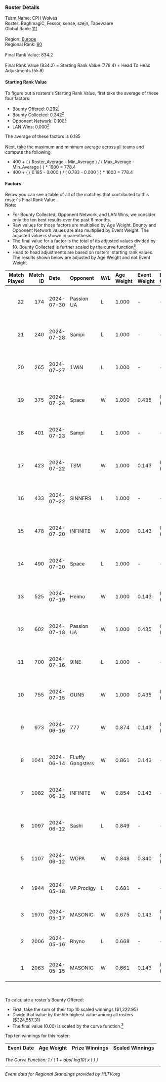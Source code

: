 ### Roster Details<br />
Team Name: CPH Wolves<br />
Roster: BøghmagiC, Fessor, sense, szejn, Tapewaare<br />
Global Rank: [111](../standings_global.md)<br />
<br />
Region: [Europe]( ../standings_europe.md)<br />
Regional Rank: [80]( ../standings_europe.md)<br />
<br />
Final Rank Value:  834.2<br />
<br />
Final Rank Value (834.2) = Starting Rank Value (778.4) + Head To Head Adjustments (55.8)<br />

#### Starting Rank Value<br />
To figure out a rosters's Starting Rank Value, first take the average of these four factors:<br />
- Bounty Offered: 0.292[<sup>1</sup>](#table2)
- Bounty Collected: 0.342[<sup>2</sup>](#table1)
- Opponent Network: 0.106[<sup>2</sup>](#table1)
- LAN Wins: 0.000[<sup>2</sup>](#table1)

The average of these factors is 0.185<br />
<br />
Next, take the maximum and minimum average across all teams and compute the following:<br />
- 400 + ( ( Roster_Average - Min_Average ) / ( Max_Average - Min_Average ) ) * 1600 = 778.4
- 400 + ( ( 0.185 - 0.000 ) / ( 0.783 - 0.000 ) ) * 1600 = 778.4


#### Factors<br />
Below you can see a table of all of the matches that contributed to this roster's Final Rank Value.<br />
Note:<br />

- For Bounty Collected, Opponent Network, and LAN Wins, we consider only the ten best results over the past 6 months.
- Raw values for those factors are multiplied by Age Weight. Bounty and Opponent Network values are also multiplied by Event Weight. The adjusted value is shown in parenthesis.
- The final value for a factor is the total of its adjusted values divided by 10. Bounty Collected is further scaled by the curve function[<sup>3</sup>](#curveFunction)
- Head to head adjustments are based on rosters' starting rank values. The results shown below are adjusted by Age Weight and not Event Weight
<span id="table1"></span><br />


| Match Played | Match ID | Date       | Opponent         | W/L | Age Weight | Event Weight | Bounty Collected | Opponent Network | LAN Wins  | H2H Adj. | Roster                                      |
| -: | -: | :- | :- | :- | :- | :- | :- | :- | :- | -: | :- |
|           22 |      174 | 2024-07-30 | Passion UA       | L   | 1.000      | -            | -                | -                | -         |    -6.36 | BøghmagiC, Fessor, sense, szejn, Tapewaare  |
|           21 |      240 | 2024-07-28 | Sampi            | L   | 1.000      | -            | -                | -                | -         |   -12.96 | BøghmagiC, Fessor, sense, szejn, Tapewaare  |
|           20 |      265 | 2024-07-27 | 1WIN             | L   | 1.000      | -            | -                | -                | -         |   -11.33 | BøghmagiC, Fessor, sense, szejn, Tapewaare  |
|           19 |      375 | 2024-07-24 | Space            | W   | 1.000      | 0.435        | 0.006 (0.003)    | 0.406 (0.177)    | 0 (0.000) |    18.57 | BøghmagiC, Fessor, sense, szejn, Tapewaare  |
|           18 |      401 | 2024-07-23 | Sampi            | L   | 1.000      | -            | -                | -                | -         |   -13.76 | BøghmagiC, Fessor, sense, szejn, Tapewaare  |
|           17 |      423 | 2024-07-22 | TSM              | W   | 1.000      | 0.143        | 0.040 (0.006)    | 0.354 (0.051)    | 0 (0.000) |    22.55 | BøghmagiC, Fessor, sense, szejn, Tapewaare  |
|           16 |      433 | 2024-07-22 | SINNERS          | L   | 1.000      | -            | -                | -                | -         |   -10.31 | BøghmagiC, Fessor, sense, szejn, Tapewaare  |
|           15 |      478 | 2024-07-20 | INFINITE         | W   | 1.000      | 0.143        | 0.000 (0.000)    | 0.187 (0.027)    | 0 (0.000) |     6.26 | BøghmagiC, Fessor, sense, szejn, Tapewaare  |
|           14 |      490 | 2024-07-20 | Space            | L   | 1.000      | -            | -                | -                | -         |   -12.47 | BøghmagiC, Fessor, sense, szejn, Tapewaare  |
|           13 |      525 | 2024-07-19 | Heimo            | W   | 1.000      | 0.143        | 0.006 (0.001)    | 0.107 (0.015)    | 0 (0.000) |     7.62 | BøghmagiC, Fessor, sense, szejn, Tapewaare  |
|           12 |      602 | 2024-07-18 | Passion UA       | W   | 1.000      | 0.435        | 0.172 (0.075)    | 1.000 (0.435)    | 0 (0.000) |    23.41 | BøghmagiC, Fessor, sense, szejn, Tapewaare  |
|           11 |      700 | 2024-07-16 | 9INE             | L   | 1.000      | -            | -                | -                | -         |   -12.45 | BøghmagiC, Fessor, sense, shadiy, Tapewaare |
|           10 |      755 | 2024-07-15 | GUN5             | W   | 1.000      | 0.435        | 0.073 (0.032)    | 0.570 (0.248)    | 0 (0.000) |    22.20 | BøghmagiC, Fessor, sense, szejn, Tapewaare  |
|            9 |      973 | 2024-06-16 | 777              | W   | 0.874      | 0.143        | 0.015 (0.002)    | 0.181 (0.023)    | 0 (0.000) |    10.59 | BøghmagiC, Fessor, szejn, Tapewaare, tOPZ   |
|            8 |     1041 | 2024-06-14 | FLuffy Gangsters | W   | 0.861      | 0.143        | -                | 0.222 (0.027)    | 0 (0.000) |     6.54 | BøghmagiC, Fessor, szejn, Tapewaare, tOPZ   |
|            7 |     1082 | 2024-06-13 | INFINITE         | W   | 0.854      | 0.143        | -                | 0.187 (0.023)    | 0 (0.000) |     5.68 | BøghmagiC, Fessor, szejn, Tapewaare, tOPZ   |
|            6 |     1097 | 2024-06-12 | Sashi            | L   | 0.849      | -            | -                | -                | -         |    -2.47 | BøghmagiC, Fessor, szejn, Tapewaare, tOPZ   |
|            5 |     1107 | 2024-06-12 | WOPA             | W   | 0.848      | 0.340        | 0.001 (0.000)    | 0.127 (0.037)    | 0 (0.000) |     7.33 | BøghmagiC, Fessor, szejn, Tapewaare, tOPZ   |
|            4 |     1944 | 2024-05-18 | VP.Prodigy       | L   | 0.681      | -            | -                | -                | -         |    -8.12 | Basso, BøghmagiC, Fessor, szejn, vigg0      |
|            3 |     1970 | 2024-05-17 | MASONIC          | W   | 0.675      | 0.143        | 0.009 (0.001)    | -                | -         |    10.44 | Basso, BøghmagiC, Fessor, szejn, vigg0      |
|            2 |     2006 | 2024-05-16 | Rhyno            | L   | 0.668      | -            | -                | -                | -         |    -5.38 | Basso, BøghmagiC, Fessor, szejn, vigg0      |
|            1 |     2063 | 2024-05-15 | MASONIC          | W   | 0.661      | 0.143        | 0.009 (0.001)    | -                | -         |    10.27 | Basso, BøghmagiC, Fessor, szejn, vigg0      |

<br />
<span id="table2"></span><br />
To calculate a roster's Bounty Offered:<br />

- First, take the sum of their top 10 scaled winnings ($1,222.95)
- Divide that value by the 5th highest value among all rosters ($324,557.31)
- The final value (0.00) is scaled by the curve function.[<sup>3</sup>](#curveFunction)

Top ten winnings for this roster:<br />

| Event Date | Age Weight | Prize Winnings | Scaled Winnings |
| :- | -: | :- | :- |


<span id="curveFunction"></span>_The Curve Function: 1 / ( 1 + abs( log10( x ) ) )_<br />

---
_Event data for Regional Standings provided by HLTV.org_<br />
